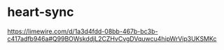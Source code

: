 # heart-sync
https://limewire.com/d/1a3d4fdd-08bb-467b-bc3b-c417adfb946a#Q99BOWskddjL2CZHvCvgDVquwcu4hipWrVip3UKSMKc

